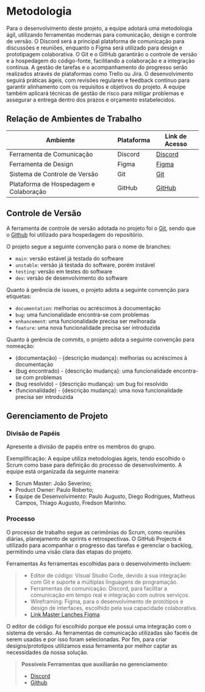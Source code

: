 
# Metodologia

Para o desenvolvimento deste projeto, a equipe adotará uma metodologia ágil, utilizando ferramentas modernas para comunicação, design e controle de versão. O Discord será a principal plataforma de comunicação para discussões e reuniões, enquanto o Figma será utilizado para design e prototipagem colaborativa. O Git e o GitHub garantirão o controle de versão e a hospedagem do código-fonte, facilitando a colaboração e a integração contínua. A gestão de tarefas e o acompanhamento do progresso serão realizados através de plataformas como Trello ou Jira. O desenvolvimento seguirá práticas ágeis, com revisões regulares e feedback contínuo para garantir alinhamento com os requisitos e objetivos do projeto. A equipe também aplicará técnicas de gestão de risco para mitigar problemas e assegurar a entrega dentro dos prazos e orçamento estabelecidos.

## Relação de Ambientes de Trabalho

| Ambiente            | Plataforma               | Link de Acesso                                       |
|---------------------|--------------------------|------------------------------------------------------|
| Ferramenta de Comunicação  | Discord                  | [Discord](https://discord.com/)                     |
| Ferramenta de Design       | Figma                    | [Figma](https://www.figma.com/)                      |
| Sistema de Controle de Versão | Git                      | [Git](https://git-scm.com/)                          |
| Plataforma de Hospedagem e Colaboração | GitHub                 | [GitHub](https://github.com/)                        |

## Controle de Versão

A ferramenta de controle de versão adotada no projeto foi o
[Git](https://git-scm.com/), sendo que o [Github](https://github.com)
foi utilizado para hospedagem do repositório.

O projeto segue a seguinte convenção para o nome de branches:

- `main`: versão estável já testada do software
- `unstable`: versão já testada do software, porém instável
- `testing`: versão em testes do software
- `dev`: versão de desenvolvimento do software

Quanto à gerência de issues, o projeto adota a seguinte convenção para
etiquetas:

- `documentation`: melhorias ou acréscimos à documentação
- `bug`: uma funcionalidade encontra-se com problemas
- `enhancement`: uma funcionalidade precisa ser melhorada
- `feature`: uma nova funcionalidade precisa ser introduzida

Quanto à gerência de commits, o projeto adota a seguinte convenção para
nomeação:

- (documentação) - {descrição mudança}: melhorias ou acréscimos à documentação
- (bug encontrado) - {descrição mudança}: uma funcionalidade encontra-se com problemas
- (bug resolvido) - {descrição mudança}: um bug foi resolvido
- (funcionalidade) - {descrição mudança}: uma nova funcionalidade precisa ser introduzida

## Gerenciamento de Projeto

### Divisão de Papéis

Apresente a divisão de papéis entre os membros do grupo.

Exemplificação: A equipe utiliza metodologias ágeis, tendo escolhido o Scrum como base para definição do processo de desenvolvimento. A equipe está organizada da seguinte maneira:
- Scrum Master: João Severino;
- Product Owner: Paulo Roberto;
- Equipe de Desenvolvimento: Paulo Augusto, Diego Rodrigues, Matheus Campos, Thiago Augusto, Fredson Marinho.

### Processo
O processo de trabalho segue as cerimônias do Scrum, como reuniões diárias, planejamento de sprints e retrospectivas. O GitHub Projects é utilizado para acompanhar o progresso das tarefas e gerenciar o backlog, permitindo uma visão clara das etapas do projeto.

Ferramentas
As ferramentas escolhidas para o desenvolvimento incluem:

> - Editor de código: Visual Studio Code, devido à sua integração com Git e suporte a múltiplas linguagens de programação.
> - Ferramentas de comunicação: Discord, para facilitar a comunicação em tempo real e integração com outros serviços.
> - Wireframing: Figma, para o desenvolvimento de protótipos e design de interfaces, escolhido pela sua capacidade colaborativa.   
> - [Link Master Lanches Figma](https://www.figma.com/design/XYdN16MI6skcOA8dcGuiMP/Master-Lanches-team-library?node-id=0-1&t=NtrYFMkBk343msor-1)

O editor de código foi escolhido porque ele possui uma integração com o sistema de versão. As ferramentas de comunicação utilizadas são facéis de serem usadas e por isso foram selecionadas. Por fim, para criar designs/prototipos utilizamos essa ferramenta por melhor captar as necessidades da nossa solução.

> **Possíveis Ferramentas que auxiliarão no gerenciamento**: 
> - [Discord](https://discord.com/)
> - [Github](https://github.com/)
